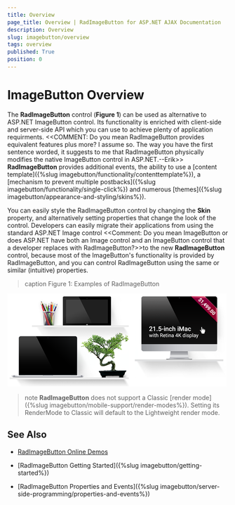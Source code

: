 ```yaml
---
title: Overview
page_title: Overview | RadImageButton for ASP.NET AJAX Documentation
description: Overview
slug: imagebutton/overview
tags: overview
published: True
position: 0
---
```


# ImageButton Overview

The **RadImageButton** control (**Figure 1**) can be used as alternative to ASP.NET ImageButton control. Its functionality is enriched with client-side and server-side API which you can use to achieve plenty of application requirments. <<COMMENT: Do you mean RadImageButton provides equivalent features plus more? I assume so. The way you have the first sentence worded, it suggests to me that RadImageButton physically modifies the native ImageButton control in ASP.NET.--Erik>> **RadImageButton** provides additional events, the ability to use a [content template]({%slug imagebutton/functionality/contenttemplate%}), a [mechanism to prevent multiple postbacks]({%slug imagebutton/functionality/single-click%}) and numerous [themes]({%slug imagebutton/appearance-and-styling/skins%}). 

You can easily style the RadImageButton control by changing the **Skin** property, and alternatively setting properties that change the look of the control. Developers can easily migrate their applications from using the standard ASP.NET Image control <<Comment: Do you mean ImageButton or does ASP.NET have both an Image control and an ImageButton control that a developer replaces with RadImageButton?>>to the new **RadImageButton** control, because most of the ImageButton's functionality is provided by RadImageButton, and you can control RadImageButton using the same or similar (intuitive) properties.



>caption Figure 1: Examples of RadImageButton

![RadButton](images/button-imagebuttons01.png)

<!--
Code that creates Figure 1:
<telerik:RadImageButton runat="server" ID="RadImageButton1" Text="RadImageButton"></telerik:RadImageButton>
<br />
<br />
<telerik:RadImageButton runat="server" ID="RadImageButton2" Text="RadImageButton Disabled" Enabled="false"></telerik:RadImageButton>
<br />
<br />
<telerik:RadImageButton runat="server" ID="RadImageButton3" Text="RadImageButton with Icon">
	<Icon CssClass="rbSave" />
</telerik:RadImageButton>
-->

>note **RadImageButton** does not support a Classic [render mode]({%slug imagebutton/mobile-support/render-modes%}). Setting its RenderMode to Classic will default to the Lightweight render mode.

## See Also

 * [RadImageButton Online Demos](http://demos.telerik.com/aspnet-ajax/imagebutton/examples/overview/defaultcs.aspx)
 
 * [RadImageButton Getting Started]({%slug imagebutton/getting-started%})
 
 * [RadImageButton Properties and Events]({%slug imagebutton/server-side-programming/properties-and-events%})

